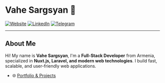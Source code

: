 # Vahe Sargsyan 👋

[![Website](https://img.shields.io/badge/website-vahe.anidzen.com-blue?style=flat-square)](https://vahe.anidzen.com)
[![LinkedIn](https://img.shields.io/badge/LinkedIn-Vahe%20Sargsyan-blue?style=flat-square)](https://www.linkedin.com/in/vahe-sargsyan-ba5028271)
[![Telegram](https://img.shields.io/badge/Telegram-@Vahesargsyan2005-blue?style=flat-square)](https://t.me/Vahesargsyan2005)

---

## About Me

Hi! My name is **Vahe Sargsyan**, I'm a **Full-Stack Developer** from Armenia, specialized in **Nuxt.js, Laravel, and modern web technologies**. I build fast, scalable, and user-friendly web applications.  

- 🌐 [Portfolio & Projects](https://vahe.anidzen.com)
